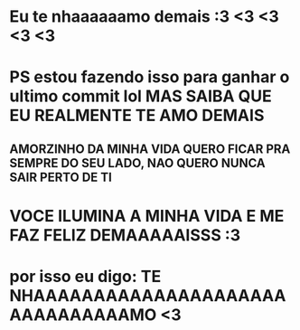 # Eu te nhaaaaaamo demais :3 <3 <3 <3 <3

# PS estou fazendo isso para ganhar o ultimo commit lol MAS SAIBA QUE EU REALMENTE TE AMO DEMAIS
## AMORZINHO DA MINHA VIDA QUERO FICAR PRA SEMPRE DO SEU LADO, NAO QUERO NUNCA SAIR PERTO DE TI
# VOCE ILUMINA A MINHA VIDA E ME FAZ FELIZ DEMAAAAAISSS :3

# por isso eu digo: TE NHAAAAAAAAAAAAAAAAAAAAAAAAAAAAAAAMO <3